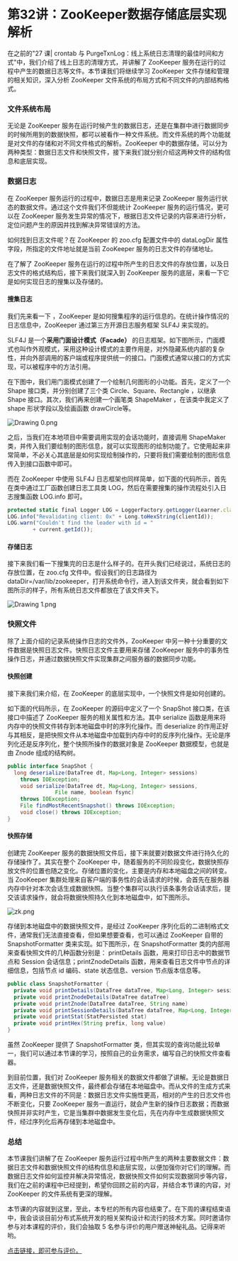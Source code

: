 # 第32讲：ZooKeeper数据存储底层实现解析

在之前的"27 课\| crontab 与 PurgeTxnLog：线上系统日志清理的最佳时间和方式"中，我们介绍了线上日志的清理方式，并讲解了 ZooKeeper 服务在运行的过程中产生的数据日志等文件。本节课我们将继续学习 ZooKeeper 文件存储和管理的相关知识，深入分析 ZooKeeper 文件系统的布局方式和不同文件的内部结构格式。

### 文件系统布局

无论是 ZooKeeper 服务在运行时候产生的数据日志，还是在集群中进行数据同步的时候所用到的数据快照，都可以被看作一种文件系统。而文件系统的两个功能就是对文件的存储和对不同文件格式的解析。ZooKeeper 中的数据存储，可以分为两种类型：数据日志文件和快照文件，接下来我们就分别介绍这两种文件的结构信息和底层实现。

### 数据日志

在 ZooKeeper 服务运行的过程中，数据日志是用来记录 ZooKeeper 服务运行状态的数据文件。通过这个文件我们不但能统计 ZooKeeper 服务的运行情况，更可以在 ZooKeeper 服务发生异常的情况下，根据日志文件记录的内容来进行分析，定位问题产生的原因并找到解决异常错误的方法。

如何找到日志文件呢？在 ZooKeeper 的 zoo.cfg 配置文件中的 dataLogDir 属性字段，所指定的文件地址就是当前 ZooKeeper 服务的日志文件的存储地址。

在了解了 ZooKeeper 服务在运行的过程中所产生的日志文件的存放位置，以及日志文件的格式结构后，接下来我们就深入到 ZooKeeper 服务的底层，来看一下它是如何实现日志的搜集以及存储的。

#### 搜集日志

我们先来看一下 ，ZooKeeper 是如何搜集程序的运行信息的。在统计操作情况的日志信息中，ZooKeeper 通过第三方开源日志服务框架 SLF4J 来实现的。

SLF4J 是一个**采用门面设计模式（Facade）** 的日志框架。如下图所示，门面模式也叫作外观模式，采用这种设计模式的主要作用是，对外隐藏系统内部的复杂性，并向外部调用的客户端或程序提供统一的接口。门面模式通常以接口的方式实现，可以被程序中的方法引用。

在下图中，我们用门面模式创建了一个绘制几何图形的小功能。首先，定义了一个 Shape 接口类，并分别创建了三个类 Circle、Square、Rectangle ，以继承 Shape 接口。其次，我们再来创建一个画笔类 ShapeMaker ，在该类中我定义了 shape 形状字段以及绘画函数 drawCircle等。


<Image alt="Drawing 0.png" src="https://s0.lgstatic.com/i/image/M00/44/DD/Ciqc1F8_iESARR3eAAB5fX25Qrk279.png"/> 


之后，当我们在本地项目中需要调用实现的会话功能时，直接调用 ShapeMaker 类，并传入我们要绘制的图形信息，就可以实现图形的绘制功能了。它使用起来非常简单，不必关心其底层是如何实现绘制操作的，只要将我们需要绘制的图形信息传入到接口函数中即可。

而在 ZooKeeper 中使用 SLF4J 日志框架也同样简单，如下面的代码所示，首先在类中通过工厂函数创建日志工具类 LOG，然后在需要搜集的操作流程处引入日志搜集函数 LOG.info 即可。

```js
protected static final Logger LOG = LoggerFactory.getLogger(Learner.class);
LOG.info("Revalidating client: 0x" + Long.toHexString(clientId));
LOG.warn("Couldn't find the leader with id = "
        + current.getId());
```

#### 存储日志

接下来我们看一下搜集完的日志是什么样子的。在开头我们已经说过，系统日志的存放位置，在 zoo.cfg 文件中。假设我们的日志路径为dataDir=/var/lib/zookeeper，打开系统命令行，进入到该文件夹，就会看到如下图所示的样子，所有系统日志文件都放在了该文件夹下。


<Image alt="Drawing 1.png" src="https://s0.lgstatic.com/i/image/M00/44/E9/CgqCHl8_iFWAQwfvAAAfvGjcfow495.png"/> 


### 快照文件

除了上面介绍的记录系统操作日志的文件外，ZooKeeper 中另一种十分重要的文件数据是快照日志文件。快照日志文件主要用来存储 ZooKeeper 服务中的事务性操作日志，并通过数据快照文件实现集群之间服务器的数据同步功能。

#### 快照创建

接下来我们来介绍，在 ZooKeeper 的底层实现中，一个快照文件是如何创建的。

如下面的代码所示，在 ZooKeeper 的源码中定义了一个 SnapShot 接口类，在该接口中描述了 ZooKeeper 服务的相关属性和方法。其中 serialize 函数是用来将内存中的快照文件转存到本地磁盘中时的序列化操作。而 deserialize 的作用正好与其相反，是把快照文件从本地磁盘中加载到内存中时的反序列化操作。无论是序列化还是反序列化，整个快照所操作的数据对象是 ZooKeeper 数据模型，也就是由 Znode 组成的结构树。

```java
public interface SnapShot {
  long deserialize(DataTree dt, Map<Long, Integer> sessions) 
    throws IOException;
    void serialize(DataTree dt, Map<Long, Integer> sessions,
               File name, boolean fsync)
    throws IOException;
    File findMostRecentSnapshot() throws IOException;
    void close() throws IOException;
}
```

#### 快照存储

创建完 ZooKeeper 服务的数据快照文件后，接下来就要对数据文件进行持久化的存储操作了。其实在整个 ZooKeeper 中，随着服务的不同阶段变化，数据快照存放文件的位置也随之变化。存储位置的变化，主要是内存和本地磁盘之间的转变。当 ZooKeeper 集群处理来自客户端的事务性的会话请求的时候，会首先在服务器内存中针对本次会话生成数据快照。当整个集群可以执行该条事务会话请求后，提交该请求操作，就会将数据快照持久化到本地磁盘中，如下图所示。


<Image alt="zk.png" src="https://s0.lgstatic.com/i/image/M00/44/DD/Ciqc1F8_iGKAU3N-AABQvy8biHk445.png"/> 


存储到本地磁盘中的数据快照文件，是经过 ZooKeeper 序列化后的二进制格式文件，通常我们无法直接查看，但如果想要查看，也可以通过 ZooKeeper 自带的 SnapshotFormatter 类来实现。如下图所示，在 SnapshotFormatter 类的内部用来查看快照文件的几种函数分别是： printDetails 函数，用来打印日志中的数据节点和 Session 会话信息；printZnodeDetails 函数，用来查看日志文件中节点的详细信息，包括节点 id 编码、state 状态信息、version 节点版本信息等。

```java
public class SnapshotFormatter {
  private void printDetails(DataTree dataTree, Map<Long, Integer> sessions) 
  private void printZnodeDetails(DataTree dataTree) 
  private void printZnode(DataTree dataTree, String name)
  private void printSessionDetails(DataTree dataTree, Map<Long, Integer> sessions) 
  private void printStat(StatPersisted stat)
  private void printHex(String prefix, long value) 
}
```

虽然 ZooKeeper 提供了 SnapshotFormatter 类，但其实现的查询功能比较单一，我们可以通过本节课的学习，按照自己的业务需求，编写自己的快照文件查看器。

到目前位置，我们对 ZooKeeper 服务相关的数据文件都做了讲解。无论是数据日志文件，还是数据快照文件，最终都会存储在本地磁盘中。而从文件的生成方式来看，两种日志文件的不同是：数据日志文件实施性更高，相对的产生的日志文件也不断变化，只要 ZooKeeper 服务一直运行，就会产生新的操作日志数据；而数据快照并非实时产生，它是当集群中数据发生变化后，先在内存中生成数据快照文件，经过序列化后再存储到本地磁盘中。

### 总结

本节课我们讲解了在 ZooKeeper 服务运行过程中所产生的两种主要数据文件：数据日志文件和数据快照文件的结构信息和底层实现，以便加强你对它们的理解。而数据日志文件如何监控并解决异常情况，数据快照文件如何实现数据同步等内容，我们在之前的课程中已经提到，希望你回顾之前的内容，并结合本节课的内容，对 ZooKeeper 的文件系统有更深的理解。

本节课的内容就到这里，至此，本专栏的所有内容也结束了。在下周的课程结束语中，我会谈谈目前分布式系统开发的相关架构设计和流行的技术方案。同时邀请你参与对本课程的评价，我们会抽取 5 名参与评价的用户赠送神秘礼品。记得来听哟。

[点击链接，即可参与评价。](https://wj.qq.com/s2/6894880/d9d3/)

